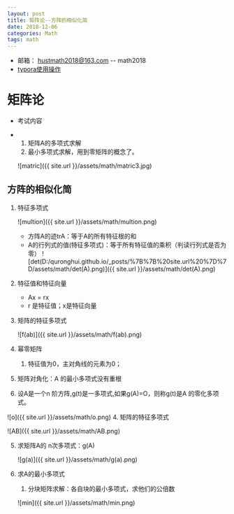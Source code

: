 ```yaml
---
layout: post
title: 矩阵论--方阵的相似化简
date: 2018-12-06
categories: Math
tags: math 
---
```


+ 邮箱： hustmath2018@163.com -- math2018
+ [typora使用操作](https://blog.csdn.net/WeiDelight/article/details/81011921)
# 矩阵论 

+ 考试内容

+ 1. 矩阵A的多项式求解
  2. 最小多项式求解，用到零矩阵的概念了。

  ![matric]({{ site.url }}/assets/math/matric3.jpg)

## 方阵的相似化简

1. 特征多项式 

   ![multion]({{ site.url }}/assets/math/multion.png)

   - 方阵A的迹trA：等于A的所有特征根的和
   - A的行列式的值(特征多项式)：等于所有特征值的乘积（判读行列式是否为零）
     ![det(D:/quronghui.github.io/_posts/%7B%7B%20site.url%20%7D%7D/assets/math/det(A).png)]({{ site.url }}/assets/math/det(A).png)

2. 特征值和特征向量

   - Ax = rx
   - r 是特征值；x是特征向量

3. 矩阵的特征多项式

   ![f(ab)]({{ site.url }}/assets/math/f(ab).png)

4. 幂零矩阵

      1. 特征值为0，主对角线的元素为0；

5. 矩阵对角化：A 的最小多项式没有重根

6. 设A是一个n 阶方阵,g(t)是一多项式,如果g(A)=O，则称g(t)是A 的零化多项式。

  ![o]({{ site.url }}/assets/math/o.png)
4. 矩阵的特征多项式

   ![AB]({{ site.url }}/assets/math/AB.png)

5. 求矩阵A的 n次多项式：g(A)

   ![g(a)]({{ site.url }}/assets/math/g(a).png)

6. 求A的最小多项式

   1. 分块矩阵求解：各自块的最小多项式，求他们的公倍数

   ![min]({{ site.url }}/assets/math/min.png)

